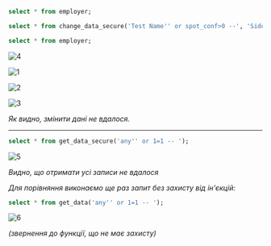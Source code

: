 ```sql
select * from employer;

select * from change_data_secure('Test Name'' or spot_conf>0 --', 'Sidorov');

select * from employer;
```  

![4](https://user-images.githubusercontent.com/56599282/209483129-cdb8102b-ab29-407b-ba4f-5c4be821e8e6.png)

![1](https://user-images.githubusercontent.com/56599282/209483130-15e64cc3-8c97-4171-84f3-e3de1dcc1fa4.png)

![2](https://user-images.githubusercontent.com/56599282/209483131-578941e1-998b-4efb-8f77-6540fdaeb62f.png)

![3](https://user-images.githubusercontent.com/56599282/209483136-9887a1f3-6aab-44f2-a38c-5bd82fec5cb3.png)

_Як видно, змінити дані не вдалося._

<hr>

```sql
select * from get_data_secure('any'' or 1=1 -- ');
```  

![5](https://user-images.githubusercontent.com/56599282/209483146-cef5a30f-3a5a-4920-b2c2-24996eec171b.png)

_Видно, що отримати усі записи не вдалося_

_Для порівняння виконаємо ще раз запит без захисту від ін'єкцій:_

```sql
select * from get_data('any'' or 1=1 -- ');
```  

![6](https://user-images.githubusercontent.com/56599282/209483148-b1da4f88-6cb1-44a0-a6fd-e005fc6638db.png)

_(звернення до функції, що не має захисту)_
